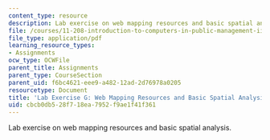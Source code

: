 ```yaml
---
content_type: resource
description: Lab exercise on web mapping resources and basic spatial analysis.
file: /courses/11-208-introduction-to-computers-in-public-management-ii-january-iap-2002/cbcb0db528f718ea7952f9ae1f41f361_11208labG1.pdf
file_type: application/pdf
learning_resource_types:
- Assignments
ocw_type: OCWFile
parent_title: Assignments
parent_type: CourseSection
parent_uid: f6bc4621-eee9-a482-12ad-2d76978a0205
resourcetype: Document
title: 'Lab Exercise G: Web Mapping Resources and Basic Spatial Analysis'
uid: cbcb0db5-28f7-18ea-7952-f9ae1f41f361
---
```

Lab exercise on web mapping resources and basic spatial analysis.

